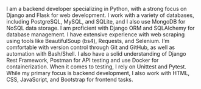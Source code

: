 I am a backend developer specializing in Python, with a strong focus on Django and Flask for web development. 
I work with a variety of databases, including PostgreSQL, MySQL, and SQLite, and I also use MongoDB for NoSQL data storage.
I am proficient with Django ORM and SQLAlchemy for database management.
I have extensive experience with web scraping using tools like BeautifulSoup (bs4), Requests, and Selenium. 
I’m comfortable with version control through Git and GitHub, as well as automation with Bash/Shell.
I also have a solid understanding of Django Rest Framework, Postman for API testing and use Docker for containerization.
When it comes to testing, I rely on Unittest and Pytest. While my primary focus is backend development, I also work with HTML, CSS, JavaScript, and Bootstrap for frontend tasks.
